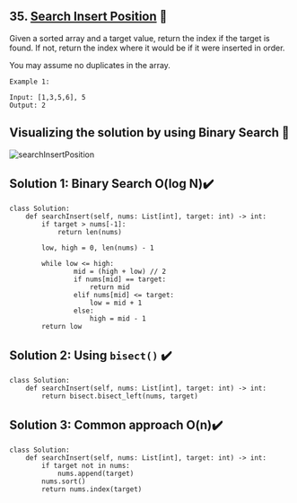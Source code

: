 ## 35. [Search Insert Position](https://leetcode.com/problems/search-insert-position/) :link:

Given a sorted array and a target value, return the index if the target is found. If not, return the index where it would be if it were inserted in order.

You may assume no duplicates in the array.
```
Example 1:

Input: [1,3,5,6], 5
Output: 2
```

## Visualizing the solution by using Binary Search :thought_balloon:

![searchInsertPosition](https://user-images.githubusercontent.com/55105941/93847764-76328280-fcc5-11ea-9c84-54f2f8354c6c.gif)

## Solution 1: Binary Search O(log N):heavy_check_mark:	

```python3
class Solution:
    def searchInsert(self, nums: List[int], target: int) -> int:
        if target > nums[-1]:
            return len(nums)
        
        low, high = 0, len(nums) - 1
        
        while low <= high:
                mid = (high + low) // 2
                if nums[mid] == target:
                    return mid
                elif nums[mid] <= target:
                    low = mid + 1
                else:
                    high = mid - 1
        return low

```

## Solution 2: Using ```bisect()``` :heavy_check_mark:	

```python3
class Solution:
    def searchInsert(self, nums: List[int], target: int) -> int:
		return bisect.bisect_left(nums, target)
```

## Solution 3: Common approach O(n):heavy_check_mark:	

```python3
class Solution:
    def searchInsert(self, nums: List[int], target: int) -> int:
		if target not in nums:  
			nums.append(target)
		nums.sort()
		return nums.index(target)
```
